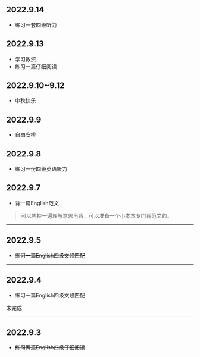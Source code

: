 ## 2022.9.14
- 练习一套四级听力

## 2022.9.13
- 学习教资
- 练习一篇仔细阅读
## 2022.9.10~9.12
- 中秋快乐
## 2022.9.9
- 自由安排
## 2022.9.8
- 练习一份四级英语听力

## 2022.9.7
- 背一篇English范文
>可以先抄一遍理解意思再背，可以准备一个小本本专门背范文的。
---
## 2022.9.5
- ~~练习一篇English四级文段匹配~~

---
## 2022.9.4
- 练习一篇English四级文段匹配

未完成

---
## 2022.9.3
- ~~练习两篇English四级仔细阅读~~